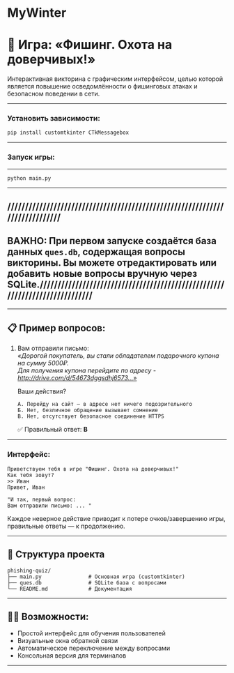 # MyWinter

# 🎣 Игра: «Фишинг. Охота на доверчивых!»

Интерактивная викторина с графическим интерфейсом, целью которой является повышение осведомлённости о фишинговых атаках и безопасном поведении в сети.

---

### Установить зависимости:

```bash
pip install customtkinter CTkMessagebox
```

---

### Запуск игры:
------------------------------------------------

```bash
python main.py
```

---

## ////////////////////////////////////////////////////////////////////////////

## ВАЖНО: При первом запуске создаётся база данных `ques.db`, содержащая вопросы викторины. Вы можете отредактировать или добавить новые вопросы вручную через SQLite.////////////////////////////////////////////////////////////////////////////

---

## 📋 Пример вопросов:

1. Вам отправили письмо:  
   _«Дорогой покупатель, вы стали обладателем подарочного купона на сумму 5000₽.  
   Для получения купона перейдите по адресу - http://drive.com/d/54673dggsdhj6573...»_

   Ваши действия?

   ```
   А. Перейду на сайт — в адресе нет ничего подозрительного  
   Б. Нет, безличное обращение вызывает сомнение  
   В. Нет, отсутствует безопасное соединение HTTPS
   ```

   ✅ Правильный ответ: **В**

---




### Интерфейс:

```
Приветствуем тебя в игре "Фишинг. Охота на доверчивых!"
Как тебя зовут?
>> Иван
Привет, Иван

"И так, первый вопрос:
Вам отправили письмо: ... "
```

Каждое неверное действие приводит к потере очков/завершению игры, правильные ответы — к продолжению.

---

## 📂 Структура проекта

```
phishing-quiz/
├── main.py               # Основная игра (customtkinter)
├── ques.db               # SQLite база с вопросами
└── README.md             # Документация
```

---

## 🧑‍💻 Возможности:

- Простой интерфейс для обучения пользователей
- Визуальные окна обратной связи
- Автоматическое переключение между вопросами
- Консольная версия для терминалов

---


